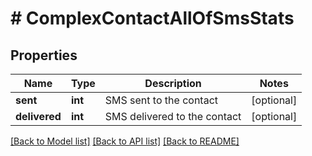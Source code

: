 # # ComplexContactAllOfSmsStats

## Properties

Name | Type | Description | Notes
------------ | ------------- | ------------- | -------------
**sent** | **int** | SMS sent to the contact | [optional] 
**delivered** | **int** | SMS delivered to the contact | [optional] 

[[Back to Model list]](../../README.md#documentation-for-models) [[Back to API list]](../../README.md#documentation-for-api-endpoints) [[Back to README]](../../README.md)


